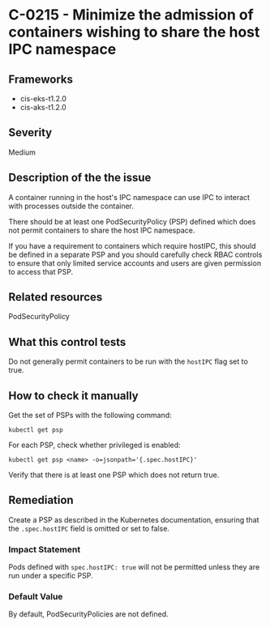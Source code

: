 # C-0215 - Minimize the admission of containers wishing to share the host IPC namespace

## Frameworks
* cis-eks-t1.2.0
* cis-aks-t1.2.0
 
## Severity
Medium

## Description of the the issue
A container running in the host's IPC namespace can use IPC to interact with processes outside the container.

 There should be at least one PodSecurityPolicy (PSP) defined which does not permit containers to share the host IPC namespace.

 If you have a requirement to containers which require hostIPC, this should be defined in a separate PSP and you should carefully check RBAC controls to ensure that only limited service accounts and users are given permission to access that PSP.
 
## Related resources
PodSecurityPolicy
 
## What this control tests 
Do not generally permit containers to be run with the `hostIPC` flag set to true.
 
## How to check it manually 
Get the set of PSPs with the following command:

 
```
kubectl get psp

```
 For each PSP, check whether privileged is enabled:

 
```
kubectl get psp <name> -o=jsonpath='{.spec.hostIPC}'

```
 Verify that there is at least one PSP which does not return true.
 
## Remediation
Create a PSP as described in the Kubernetes documentation, ensuring that the `.spec.hostIPC` field is omitted or set to false.
 
### Impact Statement
Pods defined with `spec.hostIPC: true` will not be permitted unless they are run under a specific PSP.
 
### Default Value
By default, PodSecurityPolicies are not defined.
 
